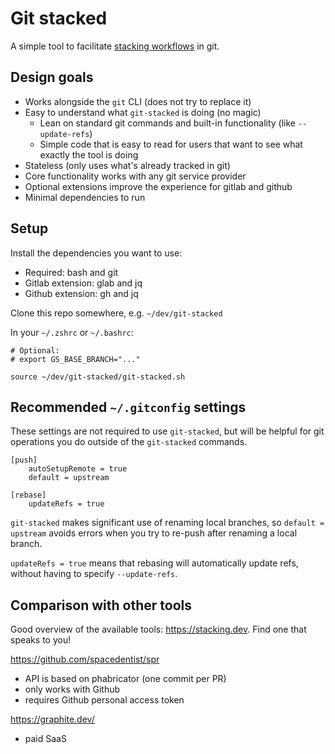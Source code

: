 # Git stacked

A simple tool to facilitate [stacking workflows](https://www.stacking.dev/) in git.

## Design goals

- Works alongside the `git` CLI (does not try to replace it)
- Easy to understand what `git-stacked` is doing (no magic)
    - Lean on standard git commands and built-in functionality (like `--update-refs`)
    - Simple code that is easy to read for users that want to see what exactly the tool is doing
- Stateless (only uses what's already tracked in git)
- Core functionality works with any git service provider
- Optional extensions improve the experience for gitlab and github
- Minimal dependencies to run

## Setup

Install the dependencies you want to use:
- Required: bash and git
- Gitlab extension: glab and jq
- Github extension: gh and jq

Clone this repo somewhere, e.g. `~/dev/git-stacked`

In your `~/.zshrc` or `~/.bashrc`:
```
# Optional:
# export GS_BASE_BRANCH="..."

source ~/dev/git-stacked/git-stacked.sh
```

## Recommended `~/.gitconfig` settings

These settings are not required to use `git-stacked`, but will be helpful for git operations you do outside of the `git-stacked` commands.

```
[push]
    autoSetupRemote = true
    default = upstream

[rebase]
    updateRefs = true
```

`git-stacked` makes significant use of renaming local branches, so `default = upstream` avoids errors when you try to re-push after renaming a local branch.

`updateRefs = true` means that rebasing will automatically update refs, without having to specify `--update-refs`.

## Comparison with other tools

Good overview of the available tools: https://stacking.dev. Find one that speaks to you!

https://github.com/spacedentist/spr
- API is based on phabricator (one commit per PR)
- only works with Github
- requires Github personal access token

https://graphite.dev/
- paid SaaS

